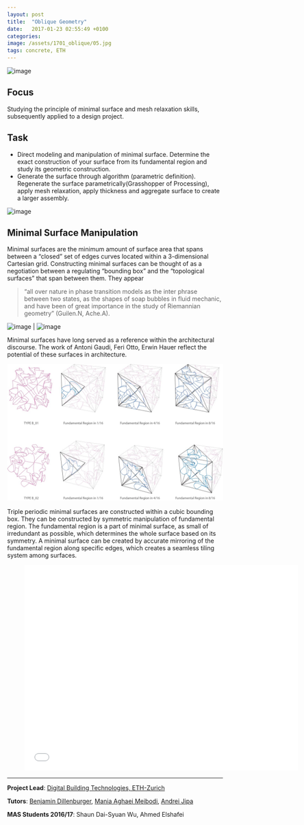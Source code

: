 ```yaml
---
layout: post
title:  "Oblique Geometry"
date:   2017-01-23 02:55:49 +0100
categories: 
image: /assets/1701_oblique/05.jpg
tags: concrete, ETH
---
```


![image](\assets\1701_oblique\05.jpg)

## Focus
Studying the principle of minimal surface and mesh relaxation skills, subsequently applied to a design project. 


## Task
* Direct modeling and manipulation of minimal surface. Determine the exact construction of your surface from its fundamental region and study its geometric construction.
* Generate the surface through algorithm (parametric definition). Regenerate the surface parametrically(Grasshopper of Processing), apply mesh relaxation, apply thickness and aggregate surface to create a larger assembly.

![image](\assets\1701_oblique\b09.jpg)

## Minimal Surface Manipulation
Minimal surfaces are the minimum amount of surface area that spans between a “closed” set of edges curves located within a 3-dimensional Cartesian grid. Constructing minimal surfaces can be thought of as a negotiation between a regulating “bounding box” and the “topological surfaces” that span between them. 
They appear 
> “all over nature in phase transition models as the inter phrase between two states, as the shapes of soap bubbles in fluid mechanic, and have been of great importance in the study of Riemannian geometry” (Guilen.N, Ache.A). 

![image](\assets\1701_oblique\b03.jpg) | ![image](\assets\1701_oblique\b06.jpg)

Minimal surfaces have long served as a reference within the architectural discourse. The work of Antoni Gaudi, Feri Otto, Erwin Hauer reflect the potential of these surfaces in architecture.

![image](\assets\1701_oblique\031.jpg)

Triple periodic minimal surfaces are constructed within a cubic bounding box. They can be constructed by symmetric manipulation of fundamental region. The fundamental region is a part of minimal surface, as small of irredundant as possible, which determines the whole surface based on its symmetry. A minimal surface can be created by accurate mirroring of the fundamental region along specific edges, which creates a seamless tiling system among surfaces.

<div class="video"> <figure> <iframe width="640" height="480" src="//www.youtube.com/embed/JJZp4kvAnuk" frameborder="0" allowfullscreen></iframe> </figure> </div>

-----

**Project Lead**: [Digital Building Technologies, ETH-Zurich][DBT]

**Tutors**: [Benjamin Dillenburger][BD], [Mania Aghaei Meibodi][MAE], [Andrei Jipa][AJ]

**MAS Students 2016/17**: Shaun Dai-Syuan Wu, Ahmed Elshafei


[DBT]: https://dbt.arch.ethz.ch/
[BD]: https://dbt.arch.ethz.ch/team-member/benjamin-dillenburger/
[MAE]: https://dbt.arch.ethz.ch/team-member/mania-aghaei-meibodi/
[AJ]: https://dbt.arch.ethz.ch/team-member/andrei-jipa/


